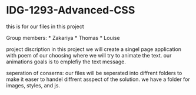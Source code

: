 # IDG-1293-Advanced-CSS
this is for our files in this project 



Group members: 
    * Zakariya 
    * Thomas
    * Louise

project discription 
in this project we will create a singel page application with poem of our choosing where we will try to animate the text. our animations goals is to emplefiy the text message.

seperation of conserns:
our files will be seperated into diffrent folders to make it easer to handel diffrent asspect of the solution. we have a folder for images, styles, and js. 